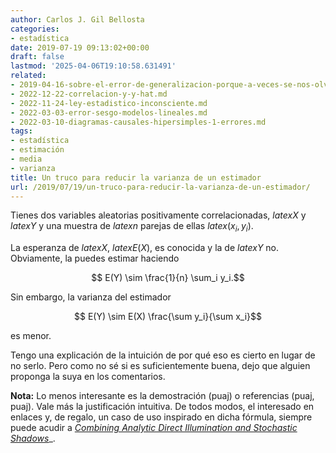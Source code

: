```yaml
---
author: Carlos J. Gil Bellosta
categories:
- estadística
date: 2019-07-19 09:13:02+00:00
draft: false
lastmod: '2025-04-06T19:10:58.631491'
related:
- 2019-04-16-sobre-el-error-de-generalizacion-porque-a-veces-se-nos-olvida.md
- 2022-12-22-correlacion-y-y-hat.md
- 2022-11-24-ley-estadistico-inconsciente.md
- 2022-03-03-error-sesgo-modelos-lineales.md
- 2022-03-10-diagramas-causales-hipersimples-1-errores.md
tags:
- estadística
- estimación
- media
- varianza
title: Un truco para reducir la varianza de un estimador
url: /2019/07/19/un-truco-para-reducir-la-varianza-de-un-estimador/
---
```


Tienes dos variables aleatorias positivamente correlacionadas, $latex X$ y $latex Y$ y una muestra de $latex n$ parejas de ellas $latex (x_i, y_i)$.

La esperanza de $latex X$, $latex E(X)$, es conocida y la de $latex Y$ no. Obviamente, la puedes estimar haciendo

$$ E(Y) \sim \frac{1}{n} \sum_i y_i.$$

Sin embargo, la varianza del estimador

$$ E(Y) \sim E(X) \frac{\sum y_i}{\sum x_i}$$

es menor.

Tengo una explicación de la intuición de por qué eso es cierto en lugar de no serlo. Pero como no sé si es suficientemente buena, dejo que alguien proponga la suya en los comentarios.

**Nota:** Lo menos interesante es la demostración (puaj) o referencias (puaj, puaj). Vale más la justificación intuitiva. De todos modos, el interesado en enlaces y, de regalo, un caso de uso inspirado en dicha fórmula, siempre puede acudir a [_Combining Analytic Direct Illumination and Stochastic Shadows_](https://hal.archives-ouvertes.fr/hal-01761558/document)_.